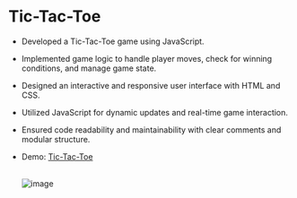 # Tic-Tac-Toe

- Developed a Tic-Tac-Toe game using JavaScript.
- Implemented game logic to handle player moves, check for winning conditions, and manage game state.
- Designed an interactive and responsive user interface with HTML and CSS.
- Utilized JavaScript for dynamic updates and real-time game interaction.
- Ensured code readability and maintainability with clear comments and modular structure.
- Demo: [Tic-Tac-Toe](https://paras-verma7454.github.io/Tic-Tac-Toe/)
  </br>

  </br>![image](https://github.com/user-attachments/assets/8aff5859-d549-43fb-be0c-d0e57508f30f)
